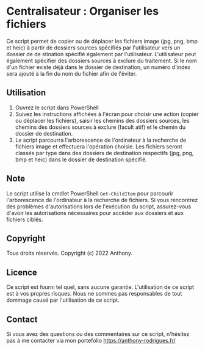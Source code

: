 # Centralisateur : Organiser les fichiers 
    
Ce script permet de copier ou de déplacer les fichiers  image (jpg, png, bmp et heic) à partir de dossiers sources spécifiés par l'utilisateur vers un dossier de de stination spécifié également par l'utilisateur. L'utilisateur peut également spécifier des dossiers sources à exclure du traitement. Si le nom d'un fichier existe déjà dans le dossier de destination, un numéro d'index sera ajouté à la fin du nom  du fichier afin de l'éviter. 
   
## Utilisation   
    
1. Ouvrez le script dans PowerShell 
2. Suivez les instructions affichées à l'écran pour choisir une action (copier ou déplacer les fichiers), saisir les chemins des dossiers sources, les chemins des dossiers sources à exclure (facult atif) et le chemin  du dossier de destination.
3. Le script parcourra l'arborescence de l'ordinateur à la recherche de fichiers image et effectuera l'opération choisie. Les fichiers seront classés par type dans des dossiers de destination respectifs (jpg, png, bmp et heic) dans le dossier de destination spécifié.
      
## Note  
     
Le script utilise la cmdlet PowerShell `Get-ChildItem` pour parcourir l'arborescence de l'ordinateur à la recherche de fichiers. Si vous rencontrez des problèmes d'autorisations lors de l'exécution du script, assurez-vous d'avoir les autorisations nécessaires pour accéder aux dossiers et aux fichiers ciblés. 

## Copyright 

Tous droits réservés. Copyright (c) 2022 Anthony.

## Licence

Ce script est fourni tel quel, sans aucune garantie. L'utilisation de ce script est à vos propres risques. Nous ne sommes pas responsables de tout dommage causé par l'utilisation de ce script.

  
## Contact
 
Si vous avez des questions ou des commentaires sur ce script, n'hésitez pas à me contacter via mon portefolio https://anthony-rodrigues.fr/
